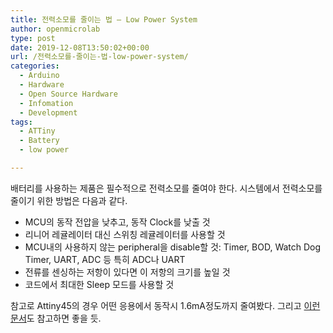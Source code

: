 ```yaml
---
title: 전력소모를 줄이는 법 – Low Power System
author: openmicrolab
type: post
date: 2019-12-08T13:50:02+00:00
url: /전력소모를-줄이는-법-low-power-system/
categories:
  - Arduino
  - Hardware
  - Open Source Hardware
  - Infomation
  - Development
tags:
  - ATTiny
  - Battery
  - low power

---
```

배터리를 사용하는 제품은 필수적으로 전력소모를 줄여야 한다. 시스템에서 전력소모를 줄이기 위한 방법은 다음과 같다.

  * MCU의 동작 전압을 낮추고, 동작 Clock를 낮출 것
  * 리니어 레귤레이터 대신 스위칭 레귤레이터를 사용할 것
  * MCU내의 사용하지 않는 peripheral을 disable할 것: Timer, BOD, Watch Dog Timer, UART, ADC 등 특히 ADC나 UART
  * 전류를 센싱하는 저항이 있다면 이 저항의 크기를 높일 것
  * 코드에서 최대한 Sleep 모드를 사용할 것

참고로 Attiny45의 경우 어떤 응용에서 동작시 1.6mA정도까지 줄여봤다. 그리고 <a href="https://learn.sparkfun.com/tutorials/reducing-arduino-power-consumption/all" target="_blank" rel="noopener">이런 문서</a>도 참고하면 좋을 듯.